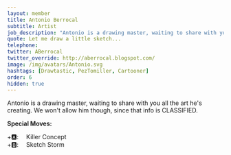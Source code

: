 ```yaml
---
layout: member
title: Antonio Berrocal
subtitle: Artist
job_description: "Antonio is a drawing master, waiting to share with you all the art he's creating. We won't allow him though, since that info is CLASSIFIED."
quote: Let me draw a little sketch...
telephone:
twitter: ABerrocal
twitter_override: http://aberrocal.blogspot.com/
image: /img/avatars/Antonio.svg
hashtags: [Drawtastic, PezTomiller, Cartooner]
order: 6
hidden: true
---
```


Antonio is a drawing master, waiting to share with you all the art he's creating. We won't allow him though, since that info is CLASSIFIED.

**Special Moves:**

<div class="has-text-left">
    <i class="fas fa-arrow-down" style="transform: rotateZ(-45deg);"></i>
    <i class="fas fa-arrow-down" style="transform: rotateZ(0);"></i>
    <i class="fas fa-arrow-down" style="transform: rotateZ(45deg);"></i>
    <i class="fas fa-arrow-down" style="transform: rotateZ(0);"></i>
    +🅰: &emsp;Killer Concept
</div>

<div class="has-text-left">
    <i class="fas fa-arrow-left"></i>
    <i class="fas fa-arrow-left" style="transform: rotateZ(45deg);"></i>
    <i class="fas fa-arrow-right" style="transform: rotateZ(-45deg);"></i>
    <i class="fas fa-arrow-right"></i>
    +🅱: &emsp;Sketch Storm
</div>
